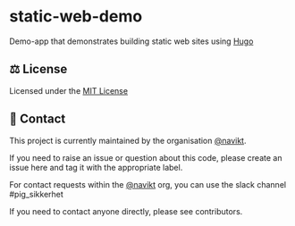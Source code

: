 # static-web-demo

Demo-app that demonstrates building static web sites using [Hugo](https://gohugo.io)

## ⚖️ License
Licensed under the [MIT License](LICENSE)


## 👥 Contact

This project is currently maintained by the organisation [@navikt](https://github.com/navikt).

If you need to raise an issue or question about this code, please create an issue here and tag it with the appropriate label.

For contact requests within the [@navikt](https://github.com/navikt) org, you can use the slack channel #pig_sikkerhet

If you need to contact anyone directly, please see contributors.
